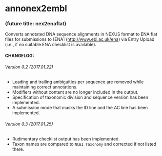 # annonex2embl
### (future title: nex2enaflat)
Converts annotated DNA sequence alignments in NEXUS format to ENA flat files for submissions to [ENA] (http://www.ebi.ac.uk/ena) via Entry Upload (i.e., if no suitable ENA checklist is available).

#### CHANGELOG:

###### Version 0.2 (2017.01.22)
* Leading and trailing ambiguities per sequence are removed while maintaining correct annotations.
* Modifiers without content are no longer included in the output.
* Specification of taxonomic division and sequence version has been implemented.
* A submission mode that masks the ID line and the AC line has been implemented.

###### Version 0.3 (2017.01.25)
* Rudimentary checklist output has been implemented.
* Taxon names are compared to `NCBI Taxonomy` and corrected if not listed there.

